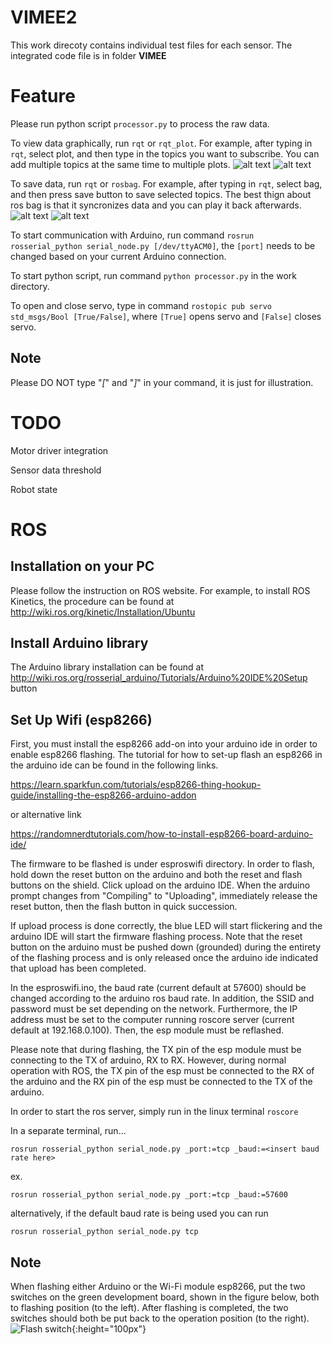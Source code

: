 # VIMEE2
This work direcoty contains individual test files for each sensor. The integrated code file is in folder **VIMEE**

# Feature
Please run python script `processor.py` to process the raw data. 

To view data graphically, run `rqt` or `rqt_plot`. For example, after typing in `rqt`, select plot, and then type in the topics you want to subscribe. You can add multiple topics at the same time to multiple plots.
![alt text](https://github.com/mli0603/VIMEE2/blob/master/img/rqt_plot.png)
![alt text](https://github.com/mli0603/VIMEE2/blob/master/img/rqt_plot_topic.png)

To save data, run `rqt` or `rosbag`. For example, after typing in `rqt`, select bag, and then press save button to save selected topics. The best thign about ros bag is that it syncronizes data and you can play it back afterwards.
![alt text](https://github.com/mli0603/VIMEE2/blob/master/img/rqt_bag.png)
![alt text](https://github.com/mli0603/VIMEE2/blob/master/img/rqt_bag_save.png)

To start communication with Arduino, run command `rosrun rosserial_python serial_node.py [/dev/ttyACM0]`, the `[port]` needs to be changed based on your current Arduino connection.

To start python script, run command `python processor.py` in the work directory.

To open and close servo, type in command `rostopic pub servo std_msgs/Bool [True/False]`, where `[True]` opens servo and `[False]` closes servo.
## Note
Please DO NOT type "*[*" and "*]*" in your command, it is just for illustration.

# TODO
Motor driver integration

Sensor data threshold

Robot state

# ROS
## Installation on your PC
Please follow the instruction on ROS website. For example, to install ROS Kinetics, the procedure can be found at http://wiki.ros.org/kinetic/Installation/Ubuntu

## Install Arduino library
The Arduino library installation can be found at http://wiki.ros.org/rosserial_arduino/Tutorials/Arduino%20IDE%20Setup
button 
## Set Up Wifi (esp8266)

First, you must install the esp8266 add-on into your arduino ide in order to enable esp8266 flashing. The tutorial for how to set-up flash an esp8266 in the arduino ide can be found in the following links.

https://learn.sparkfun.com/tutorials/esp8266-thing-hookup-guide/installing-the-esp8266-arduino-addon

or alternative link

https://randomnerdtutorials.com/how-to-install-esp8266-board-arduino-ide/


The firmware to be flashed is under esproswifi directory. In order to flash, hold down the reset button on the arduino and both the reset and flash buttons on the shield. Click upload on the arduino IDE. When the arduino prompt changes from "Compiling" to "Uploading", immediately release the reset button, then the flash button in quick succession. 

If upload process is done correctly, the blue LED will start flickering and the arduino IDE will start the firmware flashing process. Note that the reset button on the arduino must be pushed down (grounded) during the entirety of the flashing process and is only released once the arduino ide indicated that upload has been completed.

In the esproswifi.ino, the baud rate (current default at 57600) should be changed according to the arduino ros baud rate. In addition, the SSID and password must be set depending on the network. Furthermore, the IP address must be set to the computer running roscore server (current default at 192.168.0.100). Then, the esp module must be reflashed.

Please note that during flashing, the TX pin of the esp module must be connecting to the TX of arduino, RX to RX. However, during normal operation with ROS, the TX pin of the esp must be connected to the RX of the arduino and the RX pin of the esp must be connected to the TX of the arduino.

In order to start the ros server, simply run in the linux terminal `roscore`

In a separate terminal, run... 

```
rosrun rosserial_python serial_node.py _port:=tcp _baud:=<insert baud rate here>
```

ex. 
```
rosrun rosserial_python serial_node.py _port:=tcp _baud:=57600
```

alternatively, if the default baud rate is being used you can run

```
rosrun rosserial_python serial_node.py tcp
```

## Note
When flashing either Arduino or the Wi-Fi module esp8266, put the two switches on the green development board, shown in the figure below, both to flashing position (to the left). After flashing is completed, the two switches should both be put back to the operation position (to the right).
![Flash switch](https://github.com/mli0603/VIMEE2/blob/master/img/flash_image.jpg){:height="100px"}

